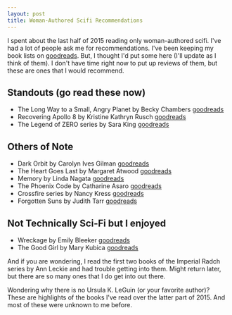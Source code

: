```yaml
---
layout: post
title: Woman-Authored Scifi Recommendations
---
```


I spent about the last half of 2015 reading only woman-authored scifi. I've had a lot of people ask me for recommendations. I've been keeping my book lists on <a href="https://www.goodreads.com/review/list/34873476-corey-haines?shelf=read" target="_blank">goodreads</a>. But, I thought I'd put some here (I'll update as I think of them). I don't have time right now to put up reviews of them, but these are ones that I would recommend.

## Standouts (go read these now)

* The Long Way to a Small, Angry Planet by Becky Chambers <a href="https://www.goodreads.com/book/show/26042767-the-long-way-to-a-small-angry-planet" target="_blank">goodreads</a>
* Recovering Apollo 8 by Kristine Kathryn Rusch <a href="https://www.goodreads.com/book/show/26042767-the-long-way-to-a-small-angry-planet" target="_blank">goodreads</a>
* The Legend of ZERO series by Sara King <a href="https://www.goodreads.com/series/103017-the-legend-of-zero">goodreads</a>

## Others of Note

* Dark Orbit by Carolyn Ives Gilman <a href="https://www.goodreads.com/book/show/24799061-dark-orbit">goodreads</a>
* The Heart Goes Last by Margaret Atwood <a href="https://www.goodreads.com/book/show/25104929-the-heart-goes-last">goodreads</a>
* Memory by Linda Nagata <a href="https://www.goodreads.com/book/show/17678192-memory">goodreads</a>
* The Phoenix Code by Catharine Asaro <a href="https://www.goodreads.com/book/show/672918.The_Phoenix_Code">goodreads</a>
* Crossfire series by Nancy Kress <a href="https://www.goodreads.com/series/55234-crossfire">goodreads</a>
* Forgotten Suns by Judith Tarr <a href="https://www.goodreads.com/book/show/24290807-forgotten-suns">goodreads</a>

## Not Technically Sci-Fi but I enjoyed

* Wreckage by Emily Bleeker <a href="https://www.goodreads.com/book/show/23745132-wreckage">goodreads</a>
* The Good Girl by Mary Kubica <a href="https://www.goodreads.com/book/show/21847076-the-good-girl">goodreads</a>



And if you are wondering, I read the first two books of the Imperial Radch series by Ann Leckie and had trouble getting into them. Might return later, but there are so many ones that I do get into out there.

Wondering why there is no Ursula K. LeGuin (or your favorite author)? These are highlights of the books I've read over the latter part of 2015. And most of these were unknown to me before.
